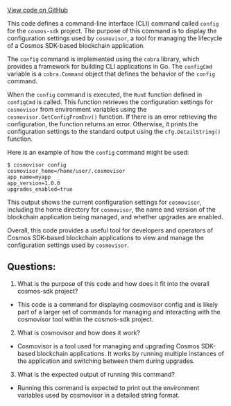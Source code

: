 [View code on GitHub](https://github.com/cosmos/cosmos-sdk/blob/main/tools/cosmovisor/cmd/cosmovisor/config.go)

This code defines a command-line interface (CLI) command called `config` for the `cosmos-sdk` project. The purpose of this command is to display the configuration settings used by `cosmovisor`, a tool for managing the lifecycle of a Cosmos SDK-based blockchain application. 

The `config` command is implemented using the `cobra` library, which provides a framework for building CLI applications in Go. The `configCmd` variable is a `cobra.Command` object that defines the behavior of the `config` command. 

When the `config` command is executed, the `RunE` function defined in `configCmd` is called. This function retrieves the configuration settings for `cosmovisor` from environment variables using the `cosmovisor.GetConfigFromEnv()` function. If there is an error retrieving the configuration, the function returns an error. Otherwise, it prints the configuration settings to the standard output using the `cfg.DetailString()` function. 

Here is an example of how the `config` command might be used:

```
$ cosmovisor config
cosmovisor_home=/home/user/.cosmovisor
app_name=myapp
app_version=1.0.0
upgrades_enabled=true
```

This output shows the current configuration settings for `cosmovisor`, including the home directory for `cosmovisor`, the name and version of the blockchain application being managed, and whether upgrades are enabled. 

Overall, this code provides a useful tool for developers and operators of Cosmos SDK-based blockchain applications to view and manage the configuration settings used by `cosmovisor`.
## Questions: 
 1. What is the purpose of this code and how does it fit into the overall cosmos-sdk project?
- This code is a command for displaying cosmovisor config and is likely part of a larger set of commands for managing and interacting with the cosmovisor tool within the cosmos-sdk project.

2. What is cosmovisor and how does it work?
- Cosmovisor is a tool used for managing and upgrading Cosmos SDK-based blockchain applications. It works by running multiple instances of the application and switching between them during upgrades.

3. What is the expected output of running this command?
- Running this command is expected to print out the environment variables used by cosmovisor in a detailed string format.